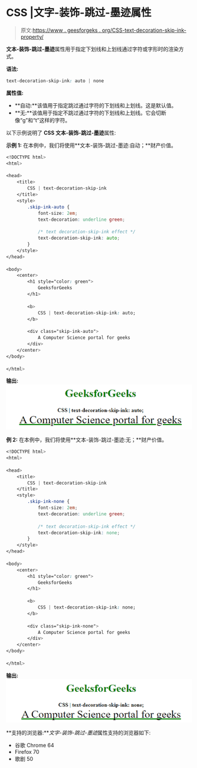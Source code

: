 # CSS |文字-装饰-跳过-墨迹属性

> 原文:[https://www . geesforgeks . org/CSS-text-decoration-skip-ink-property/](https://www.geeksforgeeks.org/css-text-decoration-skip-ink-property/)

**文本-装饰-跳过-墨迹**属性用于指定下划线和上划线通过字符或字形时的渲染方式。

**语法:**

```css
text-decoration-skip-ink: auto | none
```

**属性值:**

*   **自动:**该值用于指定跳过通过字符的下划线和上划线。这是默认值。
*   **无:**该值用于指定不跳过通过字符的下划线和上划线。它会切断像“g”和“t”这样的字符。

以下示例说明了 **CSS 文本-装饰-跳过-墨迹**属性:

**示例 1:** 在本例中，我们将使用**文本-装饰-跳过-墨迹:自动；**财产价值。

```css
<!DOCTYPE html>
<html>

<head>
    <title>
        CSS | text-decoration-skip-ink
    </title>
    <style>
        .skip-ink-auto {
            font-size: 2em;
            text-decoration: underline green;

            /* text decoration-skip-ink effect */
            text-decoration-skip-ink: auto;
        }
    </style>
</head>

<body>
    <center>
        <h1 style="color: green">
            GeeksforGeeks
        </h1>

        <b>
            CSS | text-decoration-skip-ink: auto;
        </b>

        <div class="skip-ink-auto">
            A Computer Science portal for geeks
        </div>
    </center>
</body>

</html>
```

**输出:**
![](img/3f979fef37deb8565e7dc3bdc5e3ce82.png)

**例 2:** 在本例中，我们将使用**文本-装饰-跳过-墨迹:无；**财产价值。

```css
<!DOCTYPE html>
<html>

<head>
    <title>
        CSS | text-decoration-skip-ink
    </title>
    <style>
        .skip-ink-none {
            font-size: 2em;
            text-decoration: underline green;

            /* text decoration-skip-ink effect */
            text-decoration-skip-ink: none;
        }
    </style>
</head>

<body>
    <center>
        <h1 style="color: green">
            GeeksforGeeks
        </h1>

        <b>
            CSS | text-decoration-skip-ink: none;
        </b>

        <div class="skip-ink-none">
            A Computer Science portal for geeks
        </div>
    </center>
</body>

</html>
```

**输出:**
![](img/f2059f717242417bb620e1277216e5eb.png)

**支持的浏览器:***文字-装饰-跳过-墨迹*属性支持的浏览器如下:

*   谷歌 Chrome 64
*   Firefox 70
*   歌剧 50